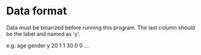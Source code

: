 # Data format
Data must be binarized before running this program.
The last column should be the label and named as 'y'.

e.g.
age   gender    y 
20    1         1 
30    0         0 
... 

